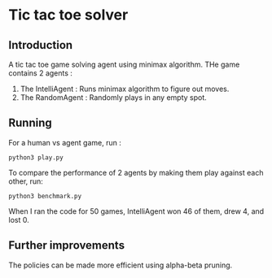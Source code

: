 # Tic tac toe solver

## Introduction
A tic tac toe game solving agent using minimax algorithm. THe game contains 2 agents :
1. The IntelliAgent : Runs minimax algorithm to figure out moves.
2. The RandomAgent : Randomly plays in any empty spot.

## Running
For a human vs agent game, run :
```
python3 play.py
```

To compare the performance of 2 agents by making them play against each other, run:
```
python3 benchmark.py
```
When I ran the code for 50 games, IntelliAgent won 46 of them, drew 4, and lost 0. 

## Further improvements
The policies can be made more efficient using alpha-beta pruning.


